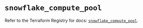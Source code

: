 # `snowflake_compute_pool`

Refer to the Terraform Registry for docs: [`snowflake_compute_pool`](https://registry.terraform.io/providers/snowflakedb/snowflake/2.6.0/docs/resources/compute_pool).
